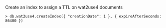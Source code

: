 Create an index to assign a TTL on wat2use4 documents

    > db.wat2use4.createIndex({ "creationDate": 1 }, { expireAfterSeconds: 86400 })
